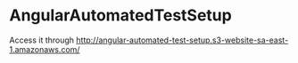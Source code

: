 # AngularAutomatedTestSetup

Access it through
http://angular-automated-test-setup.s3-website-sa-east-1.amazonaws.com/
